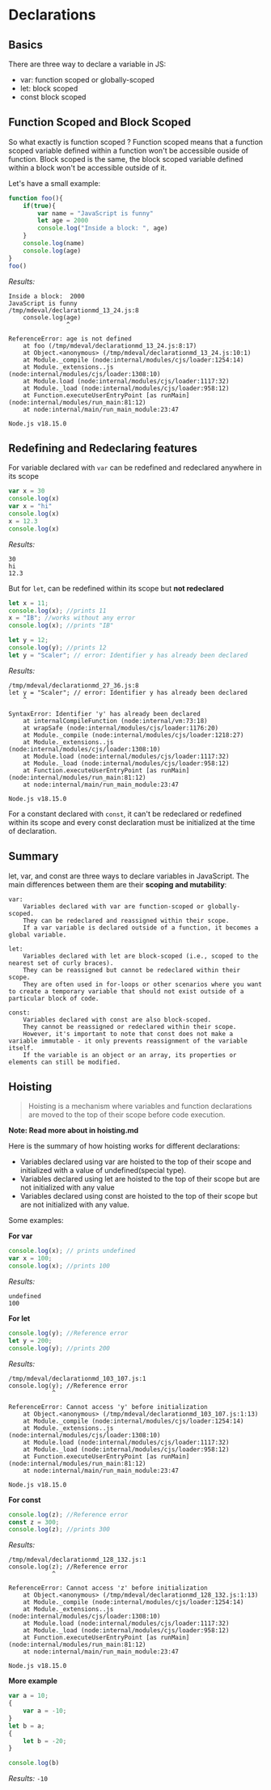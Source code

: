 # Declarations 
## Basics 
There are three way to declare a variable in JS:
- var: function scoped or globally-scoped
- let: block scoped 
- const block scoped

## Function Scoped and Block Scoped 
So what exactly is function scoped ? Function scoped means that a function scoped variable defined within a function won't be accessible ouside of function. Block scoped is the same, the block scoped variable defined within a block won't be accessible outside of it.

Let's have a small example: 

```js 
function foo(){
    if(true){
        var name = "JavaScript is funny"
        let age = 2000
        console.log("Inside a block: ", age)
    }
    console.log(name)
    console.log(age)
}
foo()
```

*Results:*
```
Inside a block:  2000
JavaScript is funny
/tmp/mdeval/declarationmd_13_24.js:8
    console.log(age)
                ^

ReferenceError: age is not defined
    at foo (/tmp/mdeval/declarationmd_13_24.js:8:17)
    at Object.<anonymous> (/tmp/mdeval/declarationmd_13_24.js:10:1)
    at Module._compile (node:internal/modules/cjs/loader:1254:14)
    at Module._extensions..js (node:internal/modules/cjs/loader:1308:10)
    at Module.load (node:internal/modules/cjs/loader:1117:32)
    at Module._load (node:internal/modules/cjs/loader:958:12)
    at Function.executeUserEntryPoint [as runMain] (node:internal/modules/run_main:81:12)
    at node:internal/main/run_main_module:23:47

Node.js v18.15.0
```

## Redefining and Redeclaring features 
For variable declared with `var` can be redefined and redeclared anywhere in its scope 
```js
var x = 30
console.log(x)
var x = "hi"
console.log(x)
x = 12.3 
console.log(x)
```

*Results:*
```
30
hi
12.3
```

But for `let`, can be redefined within its scope but **not redeclared** 
```js
let x = 11;
console.log(x); //prints 11
x = "IB"; //works without any error
console.log(x); //prints "IB"

let y = 12;
console.log(y); //prints 12
let y = "Scaler"; // error: Identifier y has already been declared
```

*Results:*
```
/tmp/mdeval/declarationmd_27_36.js:8
let y = "Scaler"; // error: Identifier y has already been declared
    ^

SyntaxError: Identifier 'y' has already been declared
    at internalCompileFunction (node:internal/vm:73:18)
    at wrapSafe (node:internal/modules/cjs/loader:1176:20)
    at Module._compile (node:internal/modules/cjs/loader:1218:27)
    at Module._extensions..js (node:internal/modules/cjs/loader:1308:10)
    at Module.load (node:internal/modules/cjs/loader:1117:32)
    at Module._load (node:internal/modules/cjs/loader:958:12)
    at Function.executeUserEntryPoint [as runMain] (node:internal/modules/run_main:81:12)
    at node:internal/main/run_main_module:23:47

Node.js v18.15.0
```

For a constant declared with `const`, it can't be redeclared or redefined within its scope and every const declaration must be initialized at the time of declaration.

## Summary

let, var, and const are three ways to declare variables in JavaScript. The main differences between them are their **scoping and mutability**:

    var:
        Variables declared with var are function-scoped or globally-scoped.
        They can be redeclared and reassigned within their scope.
        If a var variable is declared outside of a function, it becomes a global variable.

    let:
        Variables declared with let are block-scoped (i.e., scoped to the nearest set of curly braces).
        They can be reassigned but cannot be redeclared within their scope.
        They are often used in for-loops or other scenarios where you want to create a temporary variable that should not exist outside of a particular block of code.

    const:
        Variables declared with const are also block-scoped.
        They cannot be reassigned or redeclared within their scope.
        However, it's important to note that const does not make a variable immutable - it only prevents reassignment of the variable itself. 
        If the variable is an object or an array, its properties or elements can still be modified.

## Hoisting 
> Hoisting is a mechanism where variables and function declarations are moved to the top of their scope before code execution.

**Note: Read more about in hoisting.md** 

Here is the summary of how hoisting works for different declarations: 
- Variables declared using var are hoisted to the top of their scope and initialized with a value of undefined(special type).
- Variables declared using let are hoisted to the top of their scope but are not initialized with any value
- Variables declared using const are hoisted to the top of their scope but are not initialized with any value.

Some examples:

**For var** 
```js 
console.log(x); // prints undefined
var x = 100;
console.log(x); //prints 100
```

*Results:*
```
undefined
100
```

**For let**
```js 
console.log(y); //Reference error
let y = 200;
console.log(y); //prints 200
```

*Results:*
```
/tmp/mdeval/declarationmd_103_107.js:1
console.log(y); //Reference error
            ^

ReferenceError: Cannot access 'y' before initialization
    at Object.<anonymous> (/tmp/mdeval/declarationmd_103_107.js:1:13)
    at Module._compile (node:internal/modules/cjs/loader:1254:14)
    at Module._extensions..js (node:internal/modules/cjs/loader:1308:10)
    at Module.load (node:internal/modules/cjs/loader:1117:32)
    at Module._load (node:internal/modules/cjs/loader:958:12)
    at Function.executeUserEntryPoint [as runMain] (node:internal/modules/run_main:81:12)
    at node:internal/main/run_main_module:23:47

Node.js v18.15.0
```

**For const**
```js 
console.log(z); //Reference error
const z = 300;
console.log(z); //prints 300
```

*Results:*
```
/tmp/mdeval/declarationmd_128_132.js:1
console.log(z); //Reference error
            ^

ReferenceError: Cannot access 'z' before initialization
    at Object.<anonymous> (/tmp/mdeval/declarationmd_128_132.js:1:13)
    at Module._compile (node:internal/modules/cjs/loader:1254:14)
    at Module._extensions..js (node:internal/modules/cjs/loader:1308:10)
    at Module.load (node:internal/modules/cjs/loader:1117:32)
    at Module._load (node:internal/modules/cjs/loader:958:12)
    at Function.executeUserEntryPoint [as runMain] (node:internal/modules/run_main:81:12)
    at node:internal/main/run_main_module:23:47

Node.js v18.15.0
```

**More example** 
```js 
var a = 10;
{
    var a = -10;
}
let b = a;
{
    let b = -20;
}

console.log(b)
```

*Results:* `-10`
